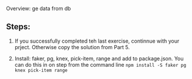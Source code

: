 
Overview:
ge data from db

## Steps:
1. If you successfully completed teh last exercise, continnue with your prject. Otherwise copy the solution from Part 5.

1. Install: faker, pg, knex, pick-item, range and add to package.json. You can do this in on step from the command line 
`npm install -S faker pg knex pick-item range`




